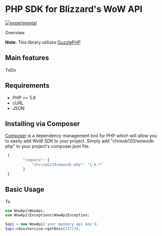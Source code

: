 # PHP SDK for Blizzard's WoW API
[![experimental](http://badges.github.io/stability-badges/dist/experimental.svg)](http://github.com/badges/stability-badges)

Overview

**Note:** This library utilizes [GuzzlePHP](http://guzzle.readthedocs.org/) 

## Main features

ToDo

## Requirements

* PHP >= 5.6
* cURL
* JSON

## Installing via Composer

[Composer](http://getcomposer.org) is a dependency management tool for PHP which will allow you to easily add WoW SDK to your project. Simply add "chrisob120/wowsdk-php" to your project's composer.json file.

```javascript
 {
        "require": {
            "chrisob120/wowsdk-php": "1.0.*"
        }
 }
```

## Basic Usage

To

```php
use WowApi\WowApi;
use WowApi\Exceptions\WowApiException;

$api = new WowApi('your mashery api key');
$api->bossService->getBoss(24723);
```
